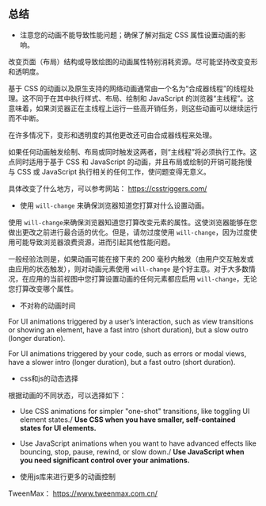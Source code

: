 ## 总结

* 注意您的动画不能导致性能问题；确保了解对指定 CSS 属性设置动画的影响。

改变页面（布局）结构或导致绘图的动画属性特别消耗资源。尽可能坚持改变变形和透明度。

基于 CSS 的动画以及原生支持的网络动画通常由一个名为“合成器线程”的线程处理。这不同于在其中执行样式、布局、绘制和 JavaScript 的浏览器“主线程”。这意味着，如果浏览器正在主线程上运行一些高开销任务，则这些动画可以继续运行而不中断。

在许多情况下，变形和透明度的其他更改还可由合成器线程来处理。

如果任何动画触发绘制、布局或同时触发这两者，则“主线程”将必须执行工作。这点同时适用于基于 CSS 和 JavaScript 的动画，并且布局或绘制的开销可能拖慢与 CSS 或 JavaScript 执行相关的任何工作，使问题变得无意义。

 具体改变了什么地方，可以参考网站： https://csstriggers.com/



* 使用 `will-change` 来确保浏览器知道您打算对什么设置动画。

使用 `will-change`来确保浏览器知道您打算改变元素的属性。这使浏览器能够在您做出更改之前进行最合适的优化。但是，请勿过度使用 `will-change`，因为过度使用可能导致浏览器浪费资源，进而引起其他性能问题。

一般经验法则是，如果动画可能在接下来的 200 毫秒内触发（由用户交互触发或由应用的状态触发），则对动画元素使用 `will-change` 是个好主意。对于大多数情况，在应用的当前视图中您打算设置动画的任何元素都应启用 `will-change`，无论您打算改变哪个属性。



* 不对称的动画时间

For UI animations triggered by a user’s interaction, such as view transitions or showing an element, have a fast intro (short duration), but a slow outro (longer duration).

For UI animations triggered by your code, such as errors or modal views, have a slower intro (longer duration), but a fast outro (short duration).



* css和js的动态选择

根据动画的不同状态，可以选择如下：

* Use CSS animations for simpler "one-shot" transitions, like toggling UI element states./ **Use CSS when you have smaller, self-contained states for UI elements.** 
* Use JavaScript animations when you want to have advanced effects like bouncing, stop, pause, rewind, or slow down./ **Use JavaScript when you need significant control over your animations.**



* 使用js库来进行更多的动画控制

TweenMax： https://www.tweenmax.com.cn/